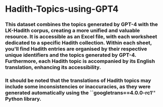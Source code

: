 # Hadith-Topics-using-GPT4
### This dataset combines the topics generated by GPT-4 with the LK-Hadith corpus, creating a more unified and valuable resource. It is accessible as an Excel file, with each worksheet dedicated to a specific Hadith collection. Within each sheet, you'll find Hadith entries are organised by their respective unique identifiers and the topics generated by GPT-4. Furthermore, each Hadith topic is accompanied by its English translation, enhancing its accessibility.

### It should be noted that the translations of Hadith topics may include some inconsistencies or inaccuracies, as they were generated automatically using the ``googletrans==4.0.0-rc1'' Python library.

